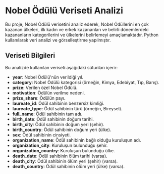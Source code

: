 # Nobel Ödülü Veriseti Analizi

Bu proje, Nobel Ödülü verisetini analiz ederek, Nobel Ödüllerini en çok kazanan ülkeleri, ilk kadın ve erkek kazananları ve belirli dönemlerdeki kazananların kategorilerini ve ülkelerini belirlemeyi amaçlamaktadır. Python kullanılarak veri analizi ve görselleştirme yapılmıştır.

## Veriseti Bilgileri

Bu analizde kullanılan veriseti aşağıdaki sütunları içerir:

- **year**: Nobel Ödülü'nün verildiği yıl.
- **category**: Nobel Ödülü kategorisi (örneğin, Kimya, Edebiyat, Tıp, Barış).
- **prize**: Verilen özel Nobel Ödülü.
- **motivation**: Ödülün verilme nedeni.
- **prize_share**: Ödülün payı.
- **laureate_id**: Ödül sahibinin benzersiz kimliği.
- **laureate_type**: Ödül sahibinin türü (örneğin, Bireysel).
- **full_name**: Ödül sahibinin tam adı.
- **birth_date**: Ödül sahibinin doğum tarihi.
- **birth_city**: Ödül sahibinin doğum yeri (şehir).
- **birth_country**: Ödül sahibinin doğum yeri (ülke).
- **sex**: Ödül sahibinin cinsiyeti.
- **organization_name**: Ödül sahibinin bağlı olduğu kuruluşun adı.
- **organization_city**: Kuruluşun bulunduğu şehir.
- **organization_country**: Kuruluşun bulunduğu ülke.
- **death_date**: Ödül sahibinin ölüm tarihi (varsa).
- **death_city**: Ödül sahibinin ölüm yeri (şehir) (varsa).
- **death_country**: Ödül sahibinin ölüm yeri (ülke) (varsa).


